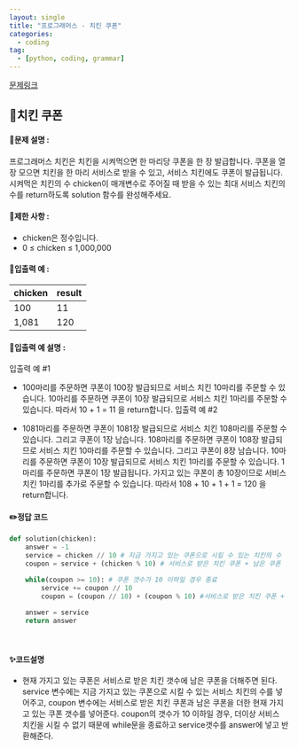 ```yaml
---
layout: single
title: "프로그래머스 - 치킨 쿠폰"
categories: 
  - coding
tag:
  - [python, coding, grammar]
--- 
```

[문제링크](https://school.programmers.co.kr/learn/courses/30/lessons/120871)  

## 📌치킨 쿠폰
#### 📖문제 설명 :  
프로그래머스 치킨은 치킨을 시켜먹으면 한 마리당 쿠폰을 한 장 발급합니다. 쿠폰을 열 장 모으면 치킨을 한 마리 서비스로 받을 수 있고, 서비스 치킨에도 쿠폰이 발급됩니다. 시켜먹은 치킨의 수 chicken이 매개변수로 주어질 때 받을 수 있는 최대 서비스 치킨의 수를 return하도록 solution 함수를 완성해주세요.

#### 📖제한 사항 :  
- chicken은 정수입니다.
- 0 ≤ chicken ≤ 1,000,000
  
#### 📖입출력 예 : 
|chicken|result|
|---|---|
|100|11|
|1,081|120|

#### 📖입출력 예 설명 : 
입출력 예 #1

- 100마리를 주문하면 쿠폰이 100장 발급되므로 서비스 치킨 10마리를 주문할 수 있습니다.
  10마리를 주문하면 쿠폰이 10장 발급되므로 서비스 치킨 1마리를 주문할 수 있습니다.
  따라서 10 + 1 = 11 을 return합니다.
  입출력 예 #2

- 1081마리를 주문하면 쿠폰이 1081장 발급되므로 서비스 치킨 108마리를 주문할 수 있습니다. 그리고 쿠폰이 1장 남습니다.
  108마리를 주문하면 쿠폰이 108장 발급되므로 서비스 치킨 10마리를 주문할 수 있습니다. 그리고 쿠폰이 8장 남습니다.
  10마리를 주문하면 쿠폰이 10장 발급되므로 서비스 치킨 1마리를 주문할 수 있습니다.
  1마리를 주문하면 쿠폰이 1장 발급됩니다.
  가지고 있는 쿠폰이 총 10장이므로 서비스 치킨 1마리를 추가로 주문할 수 있습니다.
  따라서 108 + 10 + 1 + 1 = 120 을 return합니다.

#### ✏️정답 코드
```python
def solution(chicken):
    answer = -1
    service = chicken // 10 # 지금 가지고 있는 쿠폰으로 시킬 수 있는 치킨의 수
    coupon = service + (chicken % 10) # 서비스로 받은 치킨 쿠폰 + 남은 쿠폰

    while(coupon >= 10): # 쿠폰 갯수가 10 이하일 경우 종료
        service += coupon // 10
        coupon = (coupon // 10) + (coupon % 10) #서비스로 받은 치킨 쿠폰 + 남은 쿠폰
    
    answer = service
    return answer
```

<br>

#### ✨코드설명
- 현재 가지고 있는 쿠폰은 서비스로 받은 치킨 갯수에 남은 쿠폰을 더해주면 된다. service 변수에는 지금 가지고 있는 쿠폰으로 시킬 수 있는 서비스 치킨의 수를 넣어주고,
  coupon 변수에는 서비스로 받은 치킨 쿠폰과 남은 쿠폰을 더한 현재 가지고 있는 쿠폰 갯수를 넣어준다. coupon의 갯수가 10 이하일 경우, 더이상 서비스 치킨을 시킬 수 없기 때문에
  while문을 종료하고 service갯수를 answer에 넣고 반환해준다. 
  
